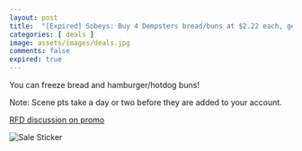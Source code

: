 ```yaml
---
layout: post
title:  "[Expired] Sobeys: Buy 4 Dempsters bread/buns at $2.22 each, get 500 scene pts, works out to 97cents each, expires July 3, 2024"
categories: [ deals ]
image: assets/images/deals.jpg
comments: false
expired: true
---
```


You can freeze bread and hamburger/hotdog buns!

Note: Scene pts take a day or two before they are added to your account.

[RFD discussion on promo ](https://forums.redflagdeals.com/safeway-sobeys-dempsters-bread-hamburger-hotdog-buns-0-97-after-points-when-you-buy-4-2699939/)

![Sale Sticker](https://e.dam-img.rfdcontent.com/cms/010/542/724/10542724_original.jpg)